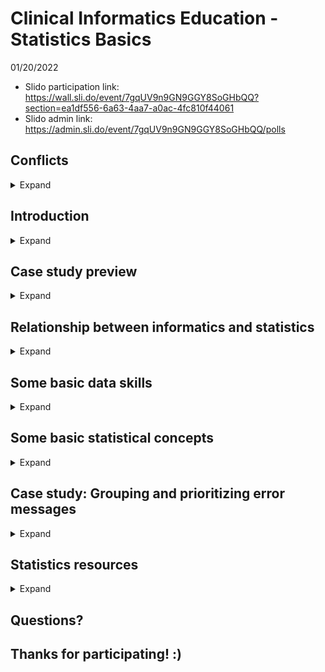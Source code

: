 # Clinical Informatics Education - Statistics Basics

01/20/2022

* Slido participation link: https://wall.sli.do/event/7gqUV9n9GN9GGY8SoGHbQQ?section=ea1df556-6a63-4aa7-a0ac-4fc810f44061
* Slido admin link: https://admin.sli.do/event/7gqUV9n9GN9GGY8SoGHbQQ/polls

## Conflicts

<details>
  <summary>Expand</summary>
  
* I don't have any financial conflicts to declare.
  
</details>

## Introduction

<details>
  <summary>Expand</summary>
  
* Christopher I. Macintosh, PhD, RN
* I am currently a Clinical Informatics Analyst on the CTIS Health Information Technology (HIT) Safety Team.
* I am an Adjunct Assistant Professor at the University of Utah College of Nursing.
* I have worked for the last 5 years on the Terminology and Modeling Team at Intermountain.
* I received my PhD from the University of Utah College of Nursing.
* Before going to graduate school I worked in the OR at LDS Hospital, IMC, and the U of U. I also worked for a short time in home health and hospice.
  
</details>

## Case study preview

<details>
  <summary>Expand</summary>
  
* Problem: During a transition period with staff changes an Outlook inbox with error messages from an interface was unmonitored for a period of time. Approximately 390,000 messages had built up over about 3 months.
  
</details>

## Relationship between informatics and statistics

<details>
  <summary>Expand</summary>
  
* Slido polls 1 - 3
* Slides https://github.com/cmcntsh/clinical_informatics_education_statistics_basics/blob/main/InformaticsAndStatistics.pdf
  
</details>

## Some basic data skills

<details>
  <summary>Expand</summary>
  
* Slido polls 4


  ### Creating tables in Excel
  
  <details>
    <summary>Expand</summary>
    
    * Video https://www.youtube.com/watch?v=M07df44RXOM 
    * Don't have anything above the first row of your table
    * Start in cell A1
    * Each column should have a header (variable name)
    * Column names should be unique
    * Avoid spaces in column names
      * It's OK for Excel, but it's better not to have spaces if you may export your data for use in other analysis software.
    * Remove any summary rows. Only have data rows.
    * Don't merge cells. (Unmerge them if any exist.)
    * Don't use formatting to code for meaning. (i.e. text color, highlighting) If you need to add some meaning to a row, create a new column to code that meaning with text/numbers.
    
  </details>
  
  ### Tidy data
  
    <details>
    <summary>Expand</summary>
    
    * Video: https://www.youtube.com/watch?v=jpCz8dAYf0o
    * Variables (columns)
    * Observations (rows)
    * Values (the content of each cell)
    * Hadley Wickham - "Tidy datasets are all alike but every messy dataset is messy in its own way."
    * No blank rows
    * No heading rows other than the one at the top. (Make a new column with that information.)
    * Don't store multiple variables in a single column. 
    * Don't put values in columns.
    * Example of how not to structure for analysis. https://www.healthypeople.gov/2020/data-search/Search-the-Data?objid=4828
    * Wide vs Long format
      * Wide format has repeated measures in columns.
      * Long format has repeated measures in rows.
      
  </details>
  
  ### Import table data from web resources in Excel
  
    <details>
    <summary>Expand</summary>
    
    * Example site: https://datatables.net/examples/data_sources/dom.html
    * Excel - Data - Get Data - From Web - URL (paste address of web page) - OK (You might have to click through a couple pages. Usually default settings work.)
    * When the Navigator window pops up, you can click through the available tables to see what you want. When you have the one you want click `Load`.
    * The data should import into a table in a new sheet.
      
  </details>
  
  ### Create a pivot table from a table in Excel.
  
    <details>
    <summary>Expand</summary>
    
    * Great for quick analysis/reporting.
    * Go to the sheet which has your data table.
    * Insert - Pivot Table - The default settings usually work (New Worksheet) - Click `OK`
    * Drag the fields desired to Rows, Columns, Values
      
  </details>
  
</details>

## Some basic statistical concepts

<details>
  <summary>Expand</summary>
  
* Levels of Measurement
    * Illustration: https://www.statology.org/levels-of-measurement-nominal-ordinal-interval-and-ratio/
    * Nominal - mutually exclusive categories without particular order
    * Ordinal - mutually exclusive categories with order
    * Interval - equal intervals (distance between measurements)
    * Ratio - equal intervals and a true zero
    * Video: https://www.youtube.com/watch?v=LPHYPXBK_ks
    * Categorical vs Continuous
    * When in doubt, collect the highest level of measurement. (You can always transform it later.)![image](https://user-images.githubusercontent.com/32034299/150281367-f783316d-8bef-4e0d-aaa5-1566b4f7d3fb.png)
* Descriptive statistics
    * Dataset: https://openintrostat.github.io/oilabs-jamovi/02_intro_to_data/intro_to_data.html
    * Output: https://github.com/cmcntsh/clinical_informatics_education_statistics_basics/blob/main/Descriptive%20Statistics%20and%20Plots.pdf
    * Categorical variables
      * Frequecy and percent
    * Continuous variables
      * Mean and standard deviation
      * Median and range or interquartile range (skewed data)
    * Measures of Central Tendency video: https://www.youtube.com/watch?v=kn83BA7cRNM&list=PL8dPuuaLjXtNM_Y-bUAhblSAdWRnmBUcr&index=6
    * Measures of Spread video: https://www.youtube.com/watch?v=R4yfNi_8Kqw&list=PL8dPuuaLjXtNM_Y-bUAhblSAdWRnmBUcr&index=6
* Plots
    * Categorical variables
      * Bar charts
      * Pareto charts
    * Continuous variables
      * Histograms
      * Box plots
    * Relationships
      * Scatterplots
    * Plots video: https://www.youtube.com/watch?v=HMkllhBI91Y&list=PL8dPuuaLjXtNM_Y-bUAhblSAdWRnmBUcr&index=8
    * Correlation video: https://www.youtube.com/watch?v=GtV-VYdNt_g&list=PL8dPuuaLjXtNM_Y-bUAhblSAdWRnmBUcr&index=10
* Comparisons
    * z-scores (standardization)
    * Video: https://www.youtube.com/watch?v=uAxyI_XfqXk&list=PL8dPuuaLjXtNM_Y-bUAhblSAdWRnmBUcr&index=20
* Data screening
  * What is the general purpose of what you're trying to accomplish?
  * How does your purpose and your data source(s) affect the generalizability of your results?
  * What question(s) are you trying to answer?
  * When were the data collected?
  * How were the data collected?
  * How were the data handled?
  * What variables are in your data set?
  * What is the level of measurement for each variable? (This impacts how you will visualize it and report it.)
  * Are there any problems with data accuracy?
    * Typographical errors
    * Values which don't make sense
    * Categories which don't seem to match
  * Are there any data transformations which should take place?
  * Do any variables have missing data? How will you handle that?
  * Do any variables have outliers? How will you handle that?![image](https://user-images.githubusercontent.com/32034299/150282481-f34bf88f-9d7f-4c4a-a7f8-77368dbc126c.png)
* Slido polls 5
  
</details>

## Case study: Grouping and prioritizing error messages

<details>
  <summary>Expand</summary>
  
* Problem: During a transition period with staff changes an Outlook inbox with error messages from an interface was unmonitored for a period of time. Approximately 390,000 messages had built up over about 3 months.
* Solution: 
  * Read the messages. (Python was used to interface with Outlook, loop through the messages)
  * Tabulate data. (Python was used to count duplicate messages and produce an Excel report with message information and counts.)
  * Prioritize work. (Message counts were used to decide which errors to fix first. Higher counts took higher priority.)
* Result:
  * Over time error counts dropped with some days having 0 errors.
* Lesson to be learned: 
  * Simple statistical techniques like counts can lead to significant improvements and reduce workload.
  
</details>

## Statistics resources

<details>
  <summary>Expand</summary>
  
* GitHub repository: https://github.com/cmcntsh/stats2021_topics
  
</details>

## Questions?

## Thanks for participating! :)
